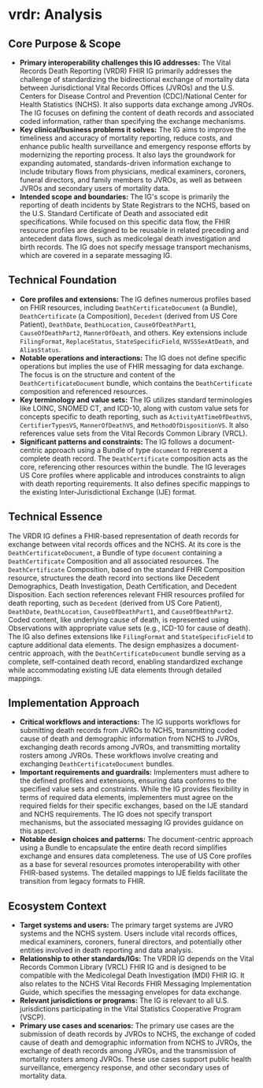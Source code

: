 # vrdr: Analysis

## Core Purpose & Scope

-   **Primary interoperability challenges this IG addresses:** The Vital Records Death Reporting (VRDR) FHIR IG primarily addresses the challenge of standardizing the bidirectional exchange of mortality data between Jurisdictional Vital Records Offices (JVROs) and the U.S. Centers for Disease Control and Prevention (CDC)/National Center for Health Statistics (NCHS). It also supports data exchange among JVROs. The IG focuses on defining the content of death records and associated coded information, rather than specifying the exchange mechanisms.
-   **Key clinical/business problems it solves:** The IG aims to improve the timeliness and accuracy of mortality reporting, reduce costs, and enhance public health surveillance and emergency response efforts by modernizing the reporting process. It also lays the groundwork for expanding automated, standards-driven information exchange to include tributary flows from physicians, medical examiners, coroners, funeral directors, and family members to JVROs, as well as between JVROs and secondary users of mortality data.
-   **Intended scope and boundaries:** The IG's scope is primarily the reporting of death incidents by State Registrars to the NCHS, based on the U.S. Standard Certificate of Death and associated edit specifications. While focused on this specific data flow, the FHIR resource profiles are designed to be reusable in related preceding and antecedent data flows, such as medicolegal death investigation and birth records. The IG does not specify message transport mechanisms, which are covered in a separate messaging IG.

## Technical Foundation

-   **Core profiles and extensions:** The IG defines numerous profiles based on FHIR resources, including `DeathCertificateDocument` (a Bundle), `DeathCertificate` (a Composition), `Decedent` (derived from US Core Patient), `DeathDate`, `DeathLocation`, `CauseOfDeathPart1`, `CauseOfDeathPart2`, `MannerOfDeath`, and others. Key extensions include `FilingFormat`, `ReplaceStatus`, `StateSpecificField`, `NVSSSexAtDeath`, and `AliasStatus`.
-   **Notable operations and interactions:** The IG does not define specific operations but implies the use of FHIR messaging for data exchange. The focus is on the structure and content of the `DeathCertificateDocument` bundle, which contains the `DeathCertificate` composition and referenced resources.
-   **Key terminology and value sets:** The IG utilizes standard terminologies like LOINC, SNOMED CT, and ICD-10, along with custom value sets for concepts specific to death reporting, such as `ActivityAtTimeOfDeathVS`, `CertifierTypesVS`, `MannerOfDeathVS`, and `MethodOfDispositionVS`. It also references value sets from the Vital Records Common Library (VRCL).
-   **Significant patterns and constraints:** The IG follows a document-centric approach using a Bundle of type `document` to represent a complete death record. The `DeathCertificate` composition acts as the core, referencing other resources within the bundle. The IG leverages US Core profiles where applicable and introduces constraints to align with death reporting requirements. It also defines specific mappings to the existing Inter-Jurisdictional Exchange (IJE) format.

## Technical Essence

The VRDR IG defines a FHIR-based representation of death records for exchange between vital records offices and the NCHS. At its core is the `DeathCertificateDocument`, a Bundle of type `document` containing a `DeathCertificate` Composition and all associated resources. The `DeathCertificate` Composition, based on the standard FHIR Composition resource, structures the death record into sections like Decedent Demographics, Death Investigation, Death Certification, and Decedent Disposition. Each section references relevant FHIR resources profiled for death reporting, such as `Decedent` (derived from US Core Patient), `DeathDate`, `DeathLocation`, `CauseOfDeathPart1`, and `CauseOfDeathPart2`. Coded content, like underlying cause of death, is represented using Observations with appropriate value sets (e.g., ICD-10 for cause of death). The IG also defines extensions like `FilingFormat` and `StateSpecificField` to capture additional data elements. The design emphasizes a document-centric approach, with the `DeathCertificateDocument` bundle serving as a complete, self-contained death record, enabling standardized exchange while accommodating existing IJE data elements through detailed mappings.

## Implementation Approach

-   **Critical workflows and interactions:** The IG supports workflows for submitting death records from JVROs to NCHS, transmitting coded cause of death and demographic information from NCHS to JVROs, exchanging death records among JVROs, and transmitting mortality rosters among JVROs. These workflows involve creating and exchanging `DeathCertificateDocument` bundles.
-   **Important requirements and guardrails:** Implementers must adhere to the defined profiles and extensions, ensuring data conforms to the specified value sets and constraints. While the IG provides flexibility in terms of required data elements, implementers must agree on the required fields for their specific exchanges, based on the IJE standard and NCHS requirements. The IG does not specify transport mechanisms, but the associated messaging IG provides guidance on this aspect.
-   **Notable design choices and patterns:** The document-centric approach using a Bundle to encapsulate the entire death record simplifies exchange and ensures data completeness. The use of US Core profiles as a base for several resources promotes interoperability with other FHIR-based systems. The detailed mappings to IJE fields facilitate the transition from legacy formats to FHIR.

## Ecosystem Context

-   **Target systems and users:** The primary target systems are JVRO systems and the NCHS system. Users include vital records offices, medical examiners, coroners, funeral directors, and potentially other entities involved in death reporting and data analysis.
-   **Relationship to other standards/IGs:** The VRDR IG depends on the Vital Records Common Library (VRCL) FHIR IG and is designed to be compatible with the Medicolegal Death Investigation (MDI) FHIR IG. It also relates to the NCHS Vital Records FHIR Messaging Implementation Guide, which specifies the messaging envelopes for data exchange.
-   **Relevant jurisdictions or programs:** The IG is relevant to all U.S. jurisdictions participating in the Vital Statistics Cooperative Program (VSCP).
-   **Primary use cases and scenarios:** The primary use cases are the submission of death records by JVROs to NCHS, the exchange of coded cause of death and demographic information from NCHS to JVROs, the exchange of death records among JVROs, and the transmission of mortality rosters among JVROs. These use cases support public health surveillance, emergency response, and other secondary uses of mortality data.
